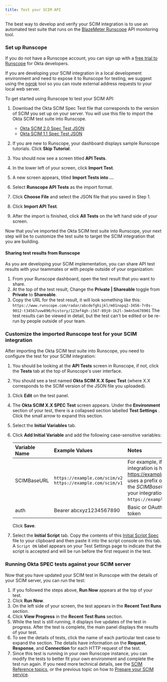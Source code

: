 ```yaml
---
title: Test your SCIM API
---
```


The best way to develop and verify your SCIM integration is to use an automated test suite that runs on the [BlazeMeter Runscope](https://www.runscope.com/) API monitoring tool.

### Set up Runscope

If you do not have a Runscope account, you can sign up with a [free trial to Runscope](https://www.runscope.com/okta) for Okta developers.

If you are developing your SCIM integration in a local development environment and need to expose it to Runscope for testing, we suggest using the [ngrok](https://ngrok.com/) tool so you can route external address requests to your local web server.

To get started using Runscope to test your SCIM API:

1. Download the Okta SCIM Spec Test file that corresponds to the version of SCIM you set up on your server. You will use this file to import the Okta SCIM test suite into Runscope.

    - [Okta SCIM 2.0 Spec Test JSON](/standards/SCIM/SCIMFiles/Okta-SCIM-20-SPEC-Test.json)
    - [Okta SCIM 1.1 Spec Test JSON](/standards/SCIM/SCIMFiles/Okta-SCIM-11-SPEC-Test.json)

1. If you are new to Runscope, your dashboard displays sample Runscope tutorials. Click **Skip Tutorial**.
1. You should now see a screen titled **API Tests**.
1. In the lower left of your screen, click **Import Test**.
1. A new screen appears, titled **Import Tests into &#x2026;**
1. Select **Runscope API Tests** as the import format.
1. Click **Choose File** and select the JSON file that you saved in Step 1.
1. Click **Import API Test**.
1. After the import is finished, click **All Tests** on the left hand side of your screen.

Now that you've imported the Okta SCIM test suite into Runscope, your next step will be to customize the test suite to target the SCIM integration that you are building.

#### Sharing test results from Runscope

As you are developing your SCIM implementation, you can share API test results with your teammates or with people outside of your organization:

1. From your Runscope dashboard, open the test result that you want to share.
2. At the top of the test result, Change the **Private | Shareable** toggle from **Private** to **Shareable**.
3. Copy the URL for the test result, it will look something like this:
    `https://www.runscope.com/radar/abcdefghijkl/m01nopq2-3456-7r8s-9012-t34567uvw890/history/123ef4gh-i567-89j0-1k2l-3m4n5o678901`
The test results can be viewed in detail, but the test can't be edited or be re-run by people outside of your team.

### Customize the imported Runscope test for your SCIM integration

After importing the Okta SCIM test suite into Runscope, you need to configure the test for your SCIM integration:

1. You should be looking at the **API Tests** screen in Runscope, if not, click the **Tests** tab at the top of Runscope's user interface.
1. You should see a test named **Okta SCIM X.X Spec Test** (where X.X corresponds to the SCIM version of the JSON file you uploaded).
1. Click **Edit** on the test panel.
1. The **Okta SCIM X.X SPEC Test** screen appears. Under the **Environment** section of your test, there is a collapsed section labelled **Test Settings** . Click the small arrow to expand this section.
1. Select the **Initial Variables** tab.
1. Click **Add Initial Variable** and add the following case-sensitive variables:

    | Variable Name | Example Values              | Notes                                                                                                                                                                                     |
    |:-------------------------------|:----------------------------|:------------------------------------------------------------------------------------------------------------------------------------------------------------------------------------------|
    | SCIMBaseURL                    | `https://example.com/scim/v2`  `https://example.com/scim/v1` | For example, if your SCIM integration is hosted on <https://example.com> and uses a prefix of /scim/v2 then the *SCIMBaseURL* value for your integration would be: `https://example.com/scim/v2`. |
    | auth                           | Bearer abcxyz1234567890     | Basic or OAuth authorization token                                                                                                                                                          |
    Click **Save**.

1. Select the **Initial Script** tab. Copy the contents of this [Initial Script Spec](/standards/SCIM/SCIMFiles/Initial_Script_Spec.txt) file to your clipboard and then paste it into the script console on this tab. A `Script ON` label appears on your Test Settings page to indicate that the script is accepted and will be run before the first request in the test.

### Running Okta SPEC tests against your SCIM server

Now that you have updated your SCIM test in Runscope with the details of your SCIM server, you can run the test:

1. If you followed the steps above, **Run Now** appears at the top of your test.
1. Click **Run Now**.
1. On the left side of your screen, the test appears in the **Recent Test Runs** section.
1. Click **View Progress** in the **Recent Test Runs** section.
1. While the test is still running, it displays live updates of the test in progress. After the test is complete, the main panel displays the results of your test.
1. To see the details of tests, click the name of each particular test case to expand the section. The details have information on the **Request**, **Response**, and **Connection** for each HTTP request of the test.
1. Since this test is running in your own Runscope instance, you can modify the tests to better fit your own environment and complete the test run again. If you need more technical details, see the [SCIM Reference topics](/docs/reference/scim/), or the previous topic on how to [Prepare your SCIM service](../prepare-api/).

<NextSectionLink/>

